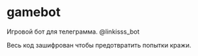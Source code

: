 # gamebot
Игровой бот для телеграмма. @linkisss_bot

Весь код зашифрован чтобы предотвратить попытки кражи.
